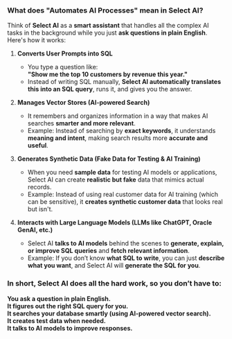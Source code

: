 

### **What does "Automates AI Processes" mean in Select AI?**
Think of **Select AI** as a **smart assistant** that handles all the complex AI tasks in the background while you just **ask questions in plain English**. Here's how it works:

1. **Converts User Prompts into SQL**  
   - You type a question like:  
     **"Show me the top 10 customers by revenue this year."**  
   - Instead of writing SQL manually, **Select AI automatically translates this into an SQL query**, runs it, and gives you the answer.

2. **Manages Vector Stores (AI-powered Search)**  
   - It remembers and organizes information in a way that makes AI searches **smarter and more relevant**.  
   - Example: Instead of searching by **exact keywords**, it understands **meaning and intent**, making search results more **accurate and useful**.

3. **Generates Synthetic Data (Fake Data for Testing & AI Training)**  
   - When you need **sample data** for testing AI models or applications, Select AI can create **realistic but fake** data that mimics actual records.  
   - Example: Instead of using real customer data for AI training (which can be sensitive), it **creates synthetic customer data** that looks real but isn't.

4. **Interacts with Large Language Models (LLMs like ChatGPT, Oracle GenAI, etc.)**  
   - Select AI **talks to AI models** behind the scenes to **generate, explain, or improve SQL queries** and **fetch relevant information**.  
   - Example: If you don’t know **what SQL to write**, you can just **describe what you want**, and Select AI will **generate the SQL for you**.

### **In short, Select AI does all the hard work, so you don’t have to:**
**You ask a question in plain English.**  
**It figures out the right SQL query for you.**  
**It searches your database smartly (using AI-powered vector search).**  
**It creates test data when needed.**  
**It talks to AI models to improve responses.**  


